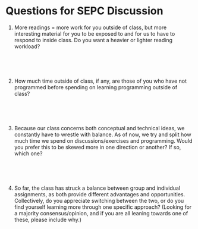 # Questions for SEPC Discussion

1. More readings = more work for you outside of class, but more interesting material for you to be exposed to and for us to have to respond to inside class. Do you want a heavier or lighter reading workload? 

   ​

   ​

2. How much time outside of class, if any, are those of you who have not programmed before spending on learning programming outside of class?

   ​

   ​

3. Because our class concerns both conceptual and technical ideas, we constantly have to wrestle with balance. As of now, we try and split how much time we spend on discussions/exercises and programming. Would you prefer this to be skewed more in one direction or another? If so, which one? 

   ​

   ​

4. So far, the class has struck a balance between group and individual assignments, as both provide different advantages and opportunities. Collectively, do you appreciate switching between the two, or do you find yourself learning more through one specific approach? (Looking for a majority consensus/opinion, and if you are all leaning towards one of these, please include why.)

   ​

   ​

   ​